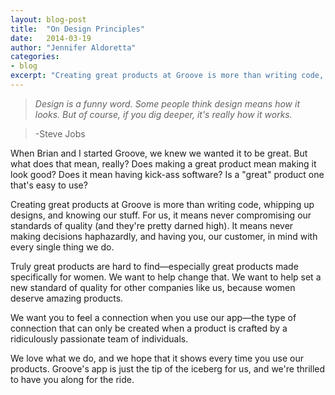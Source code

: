 ```yaml
---
layout: blog-post
title:  "On Design Principles"
date:   2014-03-19
author: "Jennifer Aldoretta"
categories: 
- blog
excerpt: "Creating great products at Groove is more than writing code, whipping up designs, and knowing our stuff..."
---
```


>*Design is a funny word. Some people think design means how it looks. But of course, if you dig deeper, it's really how it works.*

>-Steve Jobs


When Brian and I started Groove, we knew we wanted it to be great. But what does that mean, really? Does making a great product mean making it look good? Does it mean having kick-ass software? Is a "great" product one that's easy to use?

Creating great products at Groove is more than writing code, whipping up designs, and knowing our stuff. For us, it means never compromising our standards of quality (and they're pretty darned high). It means never making decisions haphazardly, and having you, our customer, in mind with every single thing we do. 

Truly great products are hard to find&mdash;especially great products made specifically for women. We want to help change that. We want to help set a new standard of quality for other companies like us, because women deserve amazing products. 

We want you to feel a connection when you use our app&mdash;the type of connection that can only be created when a product is crafted by a ridiculously passionate team of individuals. 

We love what we do, and we hope that it shows every time you use our products. Groove's app is just the tip of the iceberg for us, and we're thrilled to have you along for the ride.